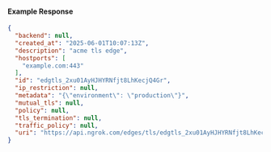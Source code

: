 <!-- Code generated for API Clients. DO NOT EDIT. -->

#### Example Response

```json
{
  "backend": null,
  "created_at": "2025-06-01T10:07:13Z",
  "description": "acme tls edge",
  "hostports": [
    "example.com:443"
  ],
  "id": "edgtls_2xu01AyHJHYRNfjt8LhKecjQ4Gr",
  "ip_restriction": null,
  "metadata": "{\"environment\": \"production\"}",
  "mutual_tls": null,
  "policy": null,
  "tls_termination": null,
  "traffic_policy": null,
  "uri": "https://api.ngrok.com/edges/tls/edgtls_2xu01AyHJHYRNfjt8LhKecjQ4Gr"
}
```
